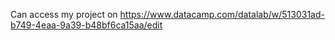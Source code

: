 Can access my project on 
https://www.datacamp.com/datalab/w/513031ad-b749-4eaa-9a39-b48bf6ca15aa/edit

